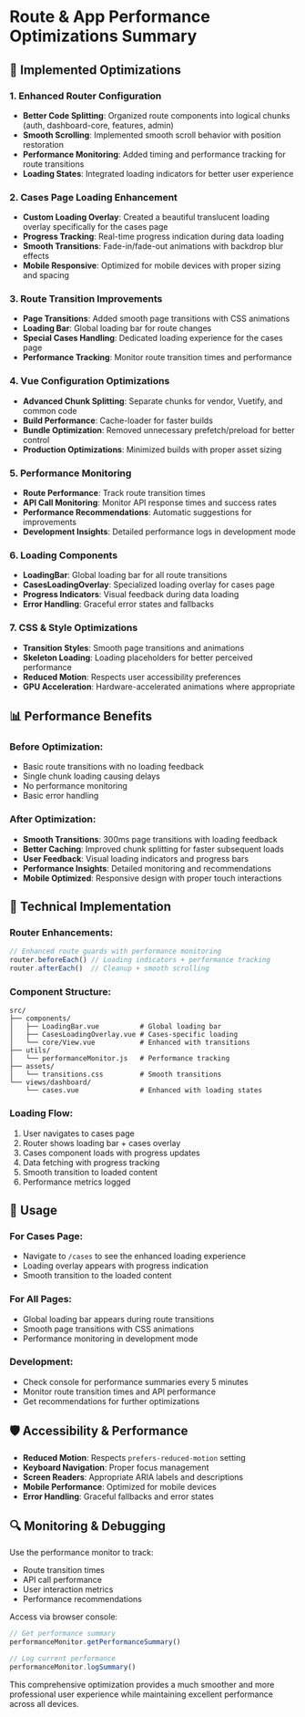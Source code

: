 # Route & App Performance Optimizations Summary

## 🚀 Implemented Optimizations

### 1. Enhanced Router Configuration
- **Better Code Splitting**: Organized route components into logical chunks (auth, dashboard-core, features, admin)
- **Smooth Scrolling**: Implemented smooth scroll behavior with position restoration
- **Performance Monitoring**: Added timing and performance tracking for route transitions
- **Loading States**: Integrated loading indicators for better user experience

### 2. Cases Page Loading Enhancement
- **Custom Loading Overlay**: Created a beautiful translucent loading overlay specifically for the cases page
- **Progress Tracking**: Real-time progress indication during data loading
- **Smooth Transitions**: Fade-in/fade-out animations with backdrop blur effects
- **Mobile Responsive**: Optimized for mobile devices with proper sizing and spacing

### 3. Route Transition Improvements
- **Page Transitions**: Added smooth page transitions with CSS animations
- **Loading Bar**: Global loading bar for route changes
- **Special Cases Handling**: Dedicated loading experience for the cases page
- **Performance Tracking**: Monitor route transition times and performance

### 4. Vue Configuration Optimizations
- **Advanced Chunk Splitting**: Separate chunks for vendor, Vuetify, and common code
- **Build Performance**: Cache-loader for faster builds
- **Bundle Optimization**: Removed unnecessary prefetch/preload for better control
- **Production Optimizations**: Minimized builds with proper asset sizing

### 5. Performance Monitoring
- **Route Performance**: Track route transition times
- **API Call Monitoring**: Monitor API response times and success rates
- **Performance Recommendations**: Automatic suggestions for improvements
- **Development Insights**: Detailed performance logs in development mode

### 6. Loading Components
- **LoadingBar**: Global loading bar for all route transitions
- **CasesLoadingOverlay**: Specialized loading overlay for cases page
- **Progress Indicators**: Visual feedback during data loading
- **Error Handling**: Graceful error states and fallbacks

### 7. CSS & Style Optimizations
- **Transition Styles**: Smooth page transitions and animations
- **Skeleton Loading**: Loading placeholders for better perceived performance
- **Reduced Motion**: Respects user accessibility preferences
- **GPU Acceleration**: Hardware-accelerated animations where appropriate

## 📊 Performance Benefits

### Before Optimization:
- Basic route transitions with no loading feedback
- Single chunk loading causing delays
- No performance monitoring
- Basic error handling

### After Optimization:
- **Smooth Transitions**: 300ms page transitions with loading feedback
- **Better Caching**: Improved chunk splitting for faster subsequent loads
- **User Feedback**: Visual loading indicators and progress bars
- **Performance Insights**: Detailed monitoring and recommendations
- **Mobile Optimized**: Responsive design with proper touch interactions

## 🔧 Technical Implementation

### Router Enhancements:
```javascript
// Enhanced route guards with performance monitoring
router.beforeEach() // Loading indicators + performance tracking
router.afterEach()  // Cleanup + smooth scrolling
```

### Component Structure:
```
src/
├── components/
│   ├── LoadingBar.vue          # Global loading bar
│   ├── CasesLoadingOverlay.vue # Cases-specific loading
│   └── core/View.vue           # Enhanced with transitions
├── utils/
│   └── performanceMonitor.js   # Performance tracking
├── assets/
│   └── transitions.css         # Smooth transitions
└── views/dashboard/
    └── cases.vue               # Enhanced with loading states
```

### Loading Flow:
1. User navigates to cases page
2. Router shows loading bar + cases overlay
3. Cases component loads with progress updates
4. Data fetching with progress tracking
5. Smooth transition to loaded content
6. Performance metrics logged

## 🎯 Usage

### For Cases Page:
- Navigate to `/cases` to see the enhanced loading experience
- Loading overlay appears with progress indication
- Smooth transition to the loaded content

### For All Pages:
- Global loading bar appears during route transitions
- Smooth page transitions with CSS animations
- Performance monitoring in development mode

### Development:
- Check console for performance summaries every 5 minutes
- Monitor route transition times and API performance
- Get recommendations for further optimizations

## 🛡️ Accessibility & Performance

- **Reduced Motion**: Respects `prefers-reduced-motion` setting
- **Keyboard Navigation**: Proper focus management
- **Screen Readers**: Appropriate ARIA labels and descriptions
- **Mobile Performance**: Optimized for mobile devices
- **Error Handling**: Graceful fallbacks and error states

## 🔍 Monitoring & Debugging

Use the performance monitor to track:
- Route transition times
- API call performance
- User interaction metrics
- Performance recommendations

Access via browser console:
```javascript
// Get performance summary
performanceMonitor.getPerformanceSummary()

// Log current performance
performanceMonitor.logSummary()
```

This comprehensive optimization provides a much smoother and more professional user experience while maintaining excellent performance across all devices.
